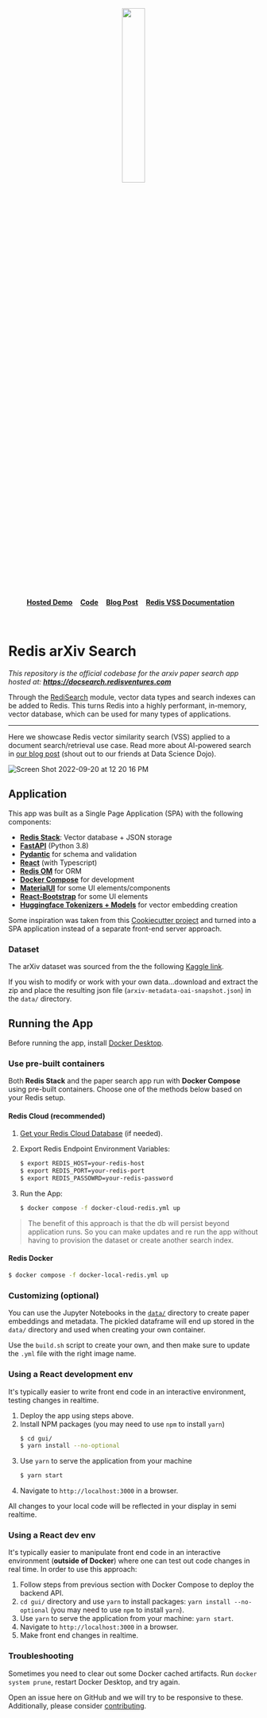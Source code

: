 
<div align="center">
    <a href="https://github.com/RedisVentures/redis-arXiv-search"><img src="https://github.com/RedisVentures/redis-arXiv-search/blob/main/backend/vecsim_app/data/redis-logo.png?raw=true" width="30%"><img></a>
    <br />
    <br />
<div display="inline-block">
    <a href="https://docsearch.redisventures.com"><b>Hosted Demo</b></a>&nbsp;&nbsp;&nbsp;
    <a href="https://github.com/RedisVentures/redis-arXiv-search"><b>Code</b></a>&nbsp;&nbsp;&nbsp;
    <a href="https://datasciencedojo.com/blog/ai-powered-document-search/"><b>Blog Post</b></a>&nbsp;&nbsp;&nbsp;
    <a href="https://redis.io/docs/stack/search/reference/vectors/"><b>Redis VSS Documentation</b></a>&nbsp;&nbsp;&nbsp;
  </div>
    <br />
    <br />
</div>

# Redis arXiv Search
*This repository is the official codebase for the arxiv paper search app hosted at: **https://docsearch.redisventures.com***

Through the [RediSearch](https://redis.io/docs/stack/search/reference/vectors/) module, vector data types and search indexes can be added to Redis. This turns Redis into a highly performant, in-memory, vector database, which can be used for many types of applications.

___

Here we showcase Redis vector similarity search (VSS) applied to a document search/retrieval use case. Read more about AI-powered search in [our blog post](https://datasciencedojo.com/blog/ai-powered-document-search/) (shout out to our friends at Data Science Dojo).


![Screen Shot 2022-09-20 at 12 20 16 PM](https://user-images.githubusercontent.com/13009163/191346916-4b8f648f-7552-4910-ad4e-9cc117230f00.png)

## Application

This app was built as a Single Page Application (SPA) with the following components:

- **[Redis Stack](https://redis.io/docs/stack/)**: Vector database + JSON storage
- **[FastAPI](https://fastapi.tiangolo.com/)** (Python 3.8)
- **[Pydantic](https://pydantic-docs.helpmanual.io/)** for schema and validation
- **[React](https://reactjs.org/)** (with Typescript)
- **[Redis OM](https://redis.io/docs/stack/get-started/tutorials/stack-python/)** for ORM
- **[Docker Compose](https://docs.docker.com/compose/)** for development
- **[MaterialUI](https://material-ui.com/)** for some UI elements/components
- **[React-Bootstrap](https://react-bootstrap.github.io/)** for some UI elements
- **[Huggingface Tokenizers + Models](https://huggingface.co/sentence-transformers)** for vector embedding creation

Some inspiration was taken from this [Cookiecutter project](https://github.com/Buuntu/fastapi-react)
and turned into a SPA application instead of a separate front-end server approach.

### Dataset

The arXiv dataset was sourced from the the following [Kaggle link](https://www.kaggle.com/Cornell-University/arxiv).

If you wish to modify or work with your own data...download and extract the zip and place the resulting json file (`arxiv-metadata-oai-snapshot.json`) in the `data/` directory.

## Running the App
Before running the app, install [Docker Desktop](https://www.docker.com/products/docker-desktop/).

### Use pre-built containers
Both **Redis Stack** and the paper search app run with **Docker Compose** using pre-built containers. Choose one of the methods below based on your Redis setup.

#### Redis Cloud (recommended)

1. [Get your Redis Cloud Database](https://app.redislabs.com/) (if needed).

2. Export Redis Endpoint Environment Variables:
    ```bash
    $ export REDIS_HOST=your-redis-host
    $ export REDIS_PORT=your-redis-port
    $ export REDIS_PASSOWRD=your-redis-password
    ```

3. Run the App:
    ```bash
    $ docker compose -f docker-cloud-redis.yml up
    ```
> The benefit of this approach is that the db will persist beyond application runs. So you can make updates and re run the app without having to provision the dataset or create another search index.

#### Redis Docker
```bash
$ docker compose -f docker-local-redis.yml up
```

### Customizing (optional)
You can use the Jupyter Notebooks in the [`data/`](data/README.md) directory to create paper embeddings and metadata. The pickled dataframe will end up stored in the `data/` directory and used when creating your own container.

Use the `build.sh` script to create your own, and then make sure to update the `.yml` file with the right image name.

### Using a React development env
It's typically easier to write front end code in an interactive environment, testing changes in realtime.

1. Deploy the app using steps above.
2. Install NPM packages (you may need to use `npm` to install `yarn`)
    ```bash
    $ cd gui/
    $ yarn install --no-optional
    ````
4. Use `yarn` to serve the application from your machine
    ```bash
    $ yarn start
    ```
5. Navigate to `http://localhost:3000` in a browser.

All changes to your local code will be reflected in your display in semi realtime.

### Using a React dev env
It's typically easier to manipulate front end code in an interactive environment (**outside of Docker**) where one can test out code changes in real time. In order to use this approach:

1. Follow steps from previous section with Docker Compose to deploy the backend API.
2. `cd gui/` directory and use `yarn` to install packages: `yarn install --no-optional` (you may need to use `npm` to install `yarn`).
3. Use `yarn` to serve the application from your machine: `yarn start`.
4. Navigate to `http://localhost:3000` in a browser.
5. Make front end changes in realtime.

### Troubleshooting
Sometimes you need to clear out some Docker cached artifacts. Run `docker system prune`, restart Docker Desktop, and try again.

Open an issue here on GitHub and we will try to be responsive to these. Additionally, please consider [contributing](CONTRIBUTING.md).